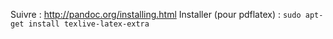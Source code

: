 Suivre : http://pandoc.org/installing.html
Installer (pour pdflatex) : `sudo apt-get install texlive-latex-extra`
